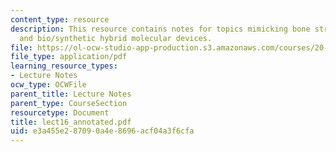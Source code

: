 ```yaml
---
content_type: resource
description: This resource contains notes for topics mimicking bone structure/assembly
  and bio/synthetic hybrid molecular devices.
file: https://ol-ocw-studio-app-production.s3.amazonaws.com/courses/20-462j-molecular-principles-of-biomaterials-spring-2006/e3a455e287090a4e8696acf04a3f6cfa_lect16_annotated.pdf
file_type: application/pdf
learning_resource_types:
- Lecture Notes
ocw_type: OCWFile
parent_title: Lecture Notes
parent_type: CourseSection
resourcetype: Document
title: lect16_annotated.pdf
uid: e3a455e2-8709-0a4e-8696-acf04a3f6cfa
---
```

